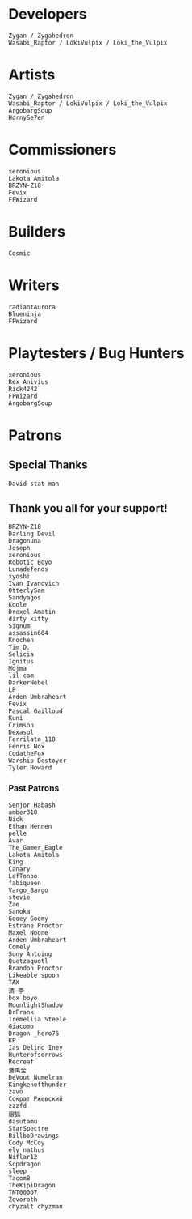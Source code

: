 # Developers
	Zygan / Zygahedron
	Wasabi_Raptor / LokiVulpix / Loki_the_Vulpix

# Artists
	Zygan / Zygahedron
	Wasabi_Raptor / LokiVulpix / Loki_the_Vulpix
	ArgobargSoup
	HornySe7en

# Commissioners
	xeronious
	Lakota Amitola
	BRZYN-Z18
	Fevix
	FFWizard

# Builders
	Cosmic

# Writers
	radiantAurora
	Blueninja
	FFWizard

# Playtesters / Bug Hunters
	xeronious
	Rex Anivius
	Rick4242
	FFWizard
	ArgobargSoup

# Patrons
## Special Thanks
	David stat man
## Thank you all for your support!
	BRZYN-Z18
	Darling Devil
	Dragonuna
	Joseph
	xeronious
	Robotic Boyo
	Lunadefends
	xyoshi
	Ivan Ivanovich
	OtterlySam
	Sandyagos
	Koole
	Drexel Amatin
	dirty kitty
	Signum
	assassin604
	Knochen
	Tim D.
	Selicia
	Ignitus
	Mojma
	lil cam
	DarkerNebel
	LP
	Arden Umbraheart
	Fevix
	Pascal Gailloud
	Kuni
	Crimson
	Dexasol
	Ferrilata_118
	Fenris Nox
	CodatheFox
	Warship Destoyer
	Tyler Howard
### Past Patrons
	Senjor Habash
	amber310
	Nick
	Ethan Hennen
	pelle
	Avar
	The_Gamer_Eagle
	Lakota Amitola
	King
	Canary
	LefTonbo
	fabiqueen
	Vargo_Bargo
	stevie
	Zae
	Sanoka
	Gooey Goomy
	Estrane Proctor
	Maxel Noone
	Arden Umbraheart
	Comely
	Sony Antoing
	Quetzaquotl
	Brandon Proctor
	Likeable spoon
	TAX
	清 李
	box boyo
	MoonlightShadow
	DrFrank
	Tremellia Steele
	Giacomo
	Dragon _hero76
	KP
	Ias Delino Iney
	Hunterofsorrows
	Recreaf
	潘禹全
	DeVout Numelran
	Kingkenofthunder
	zavo
	Сократ Ржевский
	zzzfd
	銀狐
	dasutamu
	StarSpectre
	BillboDrawings
	Cody McCoy
	ely nathus
	Niflar12
	Scpdragon
	sleep
	Tacom8
	TheKipiDragon
	TNT00007
	Zovoroth
	chyzalt chyzman
